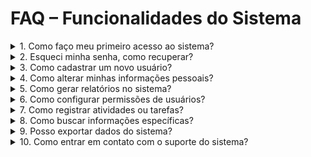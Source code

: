 # FAQ – Funcionalidades do Sistema

<details>

<summary>1. Como faço meu primeiro acesso ao sistema?</summary>

**Resposta:** Para o primeiro acesso, você deve receber um link temporário por e-mail. Ao clicar, será direcionado para criar sua senha e definir suas credenciais iniciais. O link geralmente expira em 24 ou 48 horas.  

</details>

<details>

<summary>2. Esqueci minha senha, como recuperar?</summary>

**Resposta:** Clique em "Esqueci minha senha" na tela de login. Informe seu e-mail cadastrado e siga as instruções recebidas para redefinir a senha.  

</details>

<details>

<summary>3. Como cadastrar um novo usuário?</summary>

**Resposta:** Apenas usuários com permissão administrativa podem cadastrar novos usuários. Acesse a seção “Gerenciamento de Usuários”, clique em “Adicionar Usuário”, preencha os dados obrigatórios e defina o perfil de acesso.  

</details>

<details>

<summary>4. Como alterar minhas informações pessoais?</summary>

**Resposta:** Vá até a área “Meu Perfil” ou “Configurações”, edite os campos desejados (como nome, telefone ou e-mail) e salve as alterações.  

</details>

<details>

<summary>5. Como gerar relatórios no sistema?</summary>

**Resposta:** Acesse a seção “Relatórios”, selecione o tipo de relatório desejado, filtre por datas ou categorias e clique em “Gerar Relatório”. É possível exportar em PDF ou Excel, dependendo do sistema.  

</details>

<details>

<summary>6. Como configurar permissões de usuários?</summary>

**Resposta:** Apenas administradores podem alterar permissões. Vá até “Gerenciamento de Usuários”, selecione o usuário e defina quais módulos ou funcionalidades ele pode acessar.  

</details>

<details>

<summary>7. Como registrar atividades ou tarefas?</summary>

**Resposta:** No painel principal, selecione a seção “Atividades” ou “Tarefas”, clique em “Nova Atividade”, preencha os campos obrigatórios e salve.  

</details>

<details>

<summary>8. Como buscar informações específicas?</summary>

**Resposta:** Utilize a barra de pesquisa global ou filtros avançados disponíveis em cada módulo para localizar registros, usuários ou documentos específicos.  

</details>

<details>

<summary>9. Posso exportar dados do sistema?</summary>

**Resposta:** Sim. Muitos módulos permitem exportação em formatos como Excel, CSV ou PDF. Procure o botão “Exportar” dentro do módulo desejado.  

</details>

<details>

<summary>10. Como entrar em contato com o suporte do sistema?</summary>

**Resposta:** Na seção “Ajuda” ou “Suporte”, você encontrará canais de contato, como e-mail, chat ou formulário de ticket, para enviar dúvidas ou reportar problemas.  

</details>
